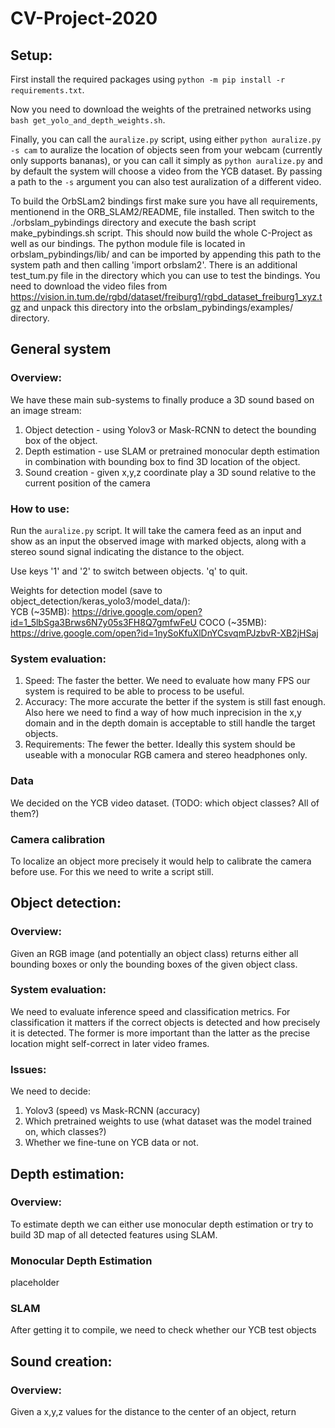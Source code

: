 # CV-Project-2020

## Setup:
First install the required packages using `python -m pip install -r requirements.txt`.

Now you need to download the weights of the pretrained networks using `bash get_yolo_and_depth_weights.sh`.

Finally, you can call the `auralize.py` script, using either `python auralize.py -s cam` to auralize the location of 
objects seen from your webcam (currently only supports bananas), or you can call it simply as `python auralize.py` and
by default the system will choose a video from the YCB dataset. By passing a path to the `-s` argument you can also 
test auralization of a different video.

To build the OrbSLam2 bindings first make sure you have all requirements, mentionend in the ORB_SLAM2/README, file installed. Then switch to the ./orbslam_pybindings directory and execute the bash script make_pybindings.sh script. This should now build the whole C-Project as well as our bindings. The python module file is located in orbslam_pybindings/lib/ and can be imported by appending this path to the system path and then calling 'import orbslam2'. 
There is an additional test_tum.py file in the directory which you can use to test the bindings. You need to download the video files from https://vision.in.tum.de/rgbd/dataset/freiburg1/rgbd_dataset_freiburg1_xyz.tgz and unpack this directory into the orbslam_pybindings/examples/ directory.

## General system
### Overview:
We have these main sub-systems to finally produce a 3D sound based on an image stream:
1. Object detection - using Yolov3 or Mask-RCNN to detect the bounding box of the object.
2. Depth estimation - use SLAM or pretrained monocular depth estimation in combination with bounding box to find 3D location of the object.
3. Sound creation - given x,y,z coordinate play a 3D sound relative to the current position of the camera
### How to use:
Run the `auralize.py` script. It will take the camera feed as an input and show as an input the observed image with marked objects, along with a stereo sound signal indicating the distance to the object.

Use keys '1' and '2' to switch between objects. 'q' to quit.

Weights for detection model (save to object_detection/keras_yolo3/model_data/):  
YCB (~35MB): https://drive.google.com/open?id=1_5lbSga3Brws6N7y05s3FH8Q7gmfwFeU
COCO (~35MB): https://drive.google.com/open?id=1nySoKfuXlDnYCsvqmPJzbvR-XB2jHSaj
### System evaluation:
1. Speed: The faster the better. We need to evaluate how many FPS our system is required to be able to process to be useful.
2. Accuracy: The more accurate the better if the system is still fast enough. Also here we need to find a way of how much inprecision in the x,y domain and in the depth domain is acceptable to still handle the target objects.
3. Requirements: The fewer the better. Ideally this system should be useable with a monocular RGB camera and stereo headphones only.
### Data
We decided on the YCB video dataset. (TODO: which object classes? All of them?)
### Camera calibration
To localize an object more precisely it would help to calibrate the camera before use. For this we need to write a script still.

## Object detection:
### Overview:
Given an RGB image (and potentially an object class) returns either all bounding boxes or only the bounding boxes of the given object class.
### System evaluation:
We need to evaluate inference speed and classification metrics. For classification it matters if the correct objects is detected and how precisely it is detected. The former is more important than the latter as the precise location might self-correct in later video frames.
### Issues:
We need to decide:
  1. Yolov3 (speed) vs Mask-RCNN (accuracy)
  2. Which pretrained weights to use (what dataset was the model trained on, which classes?)
  3. Whether we fine-tune on YCB data or not.
  
## Depth estimation:
### Overview:
To estimate depth we can either use monocular depth estimation or try to build 3D map of all detected features using SLAM.
### Monocular Depth Estimation
placeholder
### SLAM
After getting it to compile, we need to check whether our YCB test objects

## Sound creation:
### Overview:
Given a x,y,z values for the distance to the center of an object, return

